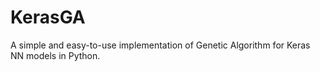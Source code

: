 # KerasGA

A simple and easy-to-use implementation of Genetic Algorithm for Keras NN models in Python.
